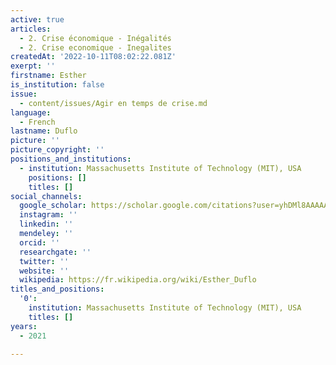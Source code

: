 ```yaml
---
active: true
articles:
  - 2. Crise économique - Inégalités
  - 2. Crise economique - Inegalites
createdAt: '2022-10-11T08:02:22.081Z'
exerpt: ''
firstname: Esther
is_institution: false
issue:
  - content/issues/Agir en temps de crise.md
language:
  - French
lastname: Duflo
picture: ''
picture_copyright: ''
positions_and_institutions:
  - institution: Massachusetts Institute of Technology (MIT), USA
    positions: []
    titles: []
social_channels:
  google_scholar: https://scholar.google.com/citations?user=yhDMl8AAAAAJ&hl=en
  instagram: ''
  linkedin: ''
  mendeley: ''
  orcid: ''
  researchgate: ''
  twitter: ''
  website: ''
  wikipedia: https://fr.wikipedia.org/wiki/Esther_Duflo
titles_and_positions:
  '0':
    institution: Massachusetts Institute of Technology (MIT), USA
    titles: []
years:
  - 2021

---
```

